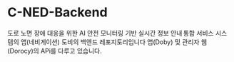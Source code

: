# C-NED-Backend
도로 노면 장애 대응을 위한 AI 안전 모니터링 기반  실시간 정보 안내 통합 서비스 시스템의 앱(네비게이션) 도비의 백엔드 레포지토리입니다
앱(Doby) 및 관리자 웹(Dorocy)의 APi를 다루고 있습니다.
